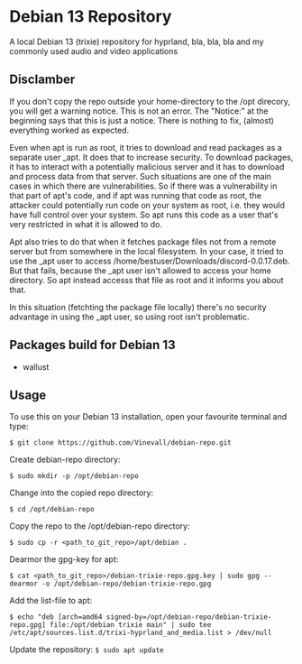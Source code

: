 # Debian 13 Repository
A local Debian 13 (trixie) repository for hyprland, bla, bla, bla and my commonly used audio and video applications


## Disclamber
If you don't copy the repo outside your home-directory to the /opt direcory, you will get a warning notice.
This is not an error. The "Notice:" at the beginning says that this is just a notice. There is nothing to fix, (almost) everything worked as expected.

Even when apt is run as root, it tries to download and read packages as a separate user _apt. It does that to increase security. To download packages, it has to interact with a potentially malicious server and it has to download and process data from that server. Such situations are one of the main cases in which there are vulnerabilities. So if there was a vulnerability in that part of apt's code, and if apt was running that code as root, the attacker could potentially run code on your system as root, i.e. they would have full control over your system. So apt runs this code as a user that's very restricted in what it is allowed to do.

Apt also tries to do that when it fetches package files not from a remote server but from somewhere in the local filesystem. In your case, it tried to use the _apt user to access /home/bestuser/Downloads/discord-0.0.17.deb. But that fails, because the _apt user isn't allowed to access your home directory. So apt instead accesss that file as root and it informs you about that.

In this situation (fetchting the package file locally) there's no security advantage in using the _apt user, so using root isn't problematic. 

## Packages build for Debian 13
- wallust

## Usage
To use this on your Debian 13 installation, open your favourite terminal and type:

`$ git clone https://github.com/Vinevall/debian-repo.git`


Create debian-repo directory:

`$ sudo mkdir -p /opt/debian-repo`


Change into the copied repo directory:

`$ cd /opt/debian-repo`


Copy the repo to the /opt/debian-repo directory:

`$ sudo cp -r <path_to_git_repo>/apt/debian .`


Dearmor the gpg-key for apt:

`$ cat <path_to_git_repo>/debian-trixie-repo.gpg.key | sudo gpg --dearmor -o /opt/debian-repo/debian-trixie-repo.gpg`


Add the list-file to apt:

`$ echo "deb [arch=amd64 signed-by=/opt/debian-repo/debian-trixie-repo.gpg] file:/opt/debian trixie main" | sudo tee /etc/apt/sources.list.d/trixi-hyprland_and_media.list > /dev/null`

Update the repository:
`$ sudo apt update`


